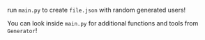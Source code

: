 run `main.py` to create `file.json` with random generated users!

You can look inside `main.py` for additional functions and tools from `Generator`!

